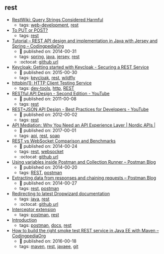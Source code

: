 rest 
---
* [RestWiki: 
Query Strings Considered Harmful](http://web.archive.org/web/20070815111413/http://rest.blueoxen.net/cgi-bin/wiki.pl?QueryStringsConsideredHarmful)
    * tags: [web-development](../tags/web-development.md), [rest](../tags/rest.md)
* [To PUT or POST?](https://stormpath.com/blog/put-or-post)
    * tags: [rest](../tags/rest.md)
* [Tutorial – REST API design and implementation in Java with Jersey and Spring – CodingpediaOrg](http://www.codingpedia.org/ama/tutorial-rest-api-design-and-implementation-in-java-with-jersey-and-spring/)
    * :calendar: published on: 2014-00-31
    * tags: [spring](../tags/spring.md), [java](../tags/java.md), [jersey](../tags/jersey.md), [rest](../tags/rest.md)
    * :octocat: [github url](https://github.com/Codingpedia/demo-rest-jersey-spring)
* [Keycloak: Getting started with Keycloak - Securing a REST Service](http://blog.keycloak.org/2015/10/getting-started-with-keycloak-securing.html)
    * :calendar: published on: 2015-00-30
    * tags: [keycloak](../tags/keycloak.md), [rest](../tags/rest.md), [wildfly](../tags/wildfly.md)
* [httpbin(1): HTTP Client Testing Service](https://httpbin.org/)
    * tags: [dev-tools](../tags/dev-tools.md), [http](../tags/http.md), [REST](../tags/REST.md)
* [RESTful API Design - Second Edition - YouTube](https://www.youtube.com/watch?v=QpAhXa12xvU)
    * :calendar: published on: 2011-00-08
    * tags: [rest](../tags/rest.md)
* [REST+JSON API Design - Best Practices for Developers - YouTube](https://www.youtube.com/watch?v=hdSrT4yjS1g)
    * :calendar: published on: 2012-00-02
    * tags: [rest](../tags/rest.md)
* [API Mediation: Why You Need an API Experience Layer | Nordic APIs |](http://nordicapis.com/api-mediation-why-you-need-api-experience-layer/)
    * :calendar: published on: 2017-00-01
    * tags: [api](../tags/api.md), [rest](../tags/rest.md), [soap](../tags/soap.md)
* [REST vs WebSocket Comparison and Benchmarks](http://blog.arungupta.me/rest-vs-websocket-comparison-benchmarks/)
    * :calendar: published on: 2014-00-24
    * tags: [rest](../tags/rest.md), [websocket](../tags/websocket.md)
    * :octocat: [github url](https://github.com/javaee-samples/javaee7-samples/tree/master/websocket/websocket-vs-rest)
* [Using variables inside Postman and Collection Runner – Postman Blog](http://blog.getpostman.com/2014/02/20/using-variables-inside-postman-and-collection-runner/)
    * :calendar: published on: 2014-00-20
    * tags: [REST](../tags/REST.md), [postman](../tags/postman.md)
* [Extracting data from responses and chaining requests – Postman Blog](http://blog.getpostman.com/2014/01/27/extracting-data-from-responses-and-chaining-requests/)
    * :calendar: published on: 2014-00-27
    * tags: [rest](../tags/rest.md), [postman](../tags/postman.md)
* [Redirecting to latest Dropwizard documentation](http://www.dropwizard.io/)
    * tags: [java](../tags/java.md), [rest](../tags/rest.md)
    * :octocat: [github url](https://github.com/dropwizard/dropwizard)
* [Interceptor extension](https://www.getpostman.com/docs/postman/sending_api_requests/interceptor_extension)
    * tags: [postman](../tags/postman.md), [rest](../tags/rest.md)
* [Introduction](https://www.getpostman.com/docs/)
    * tags: [postman](../tags/postman.md), [docs](../tags/docs.md), [rest](../tags/rest.md)
* [How to build the right smoke test REST service in Java EE with Maven – CodingpediaOrg](http://www.codingpedia.org/ama/how-to-build-the-right-smoke-test-rest-service-in-java-ee-with-maven)
    * :calendar: published on: 2016-00-18
    * tags: [maven](../tags/maven.md), [rest](../tags/rest.md), [javaee](../tags/javaee.md), [git](../tags/git.md)
